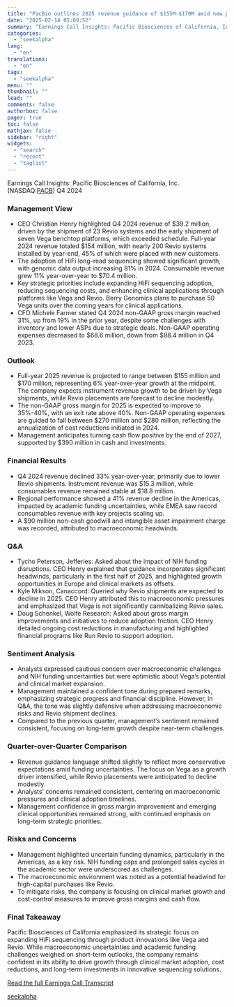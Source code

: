 ```yaml
---
title: "PacBio outlines 2025 revenue guidance of $155M-$170M amid new product launches"
date: "2025-02-14 05:09:52"
summary: "Earnings Call Insights: Pacific Biosciences of California, Inc. (NASDAQ:PACB) Q4 2024 Management View CEO Christian Henry highlighted Q4 2024 revenue of $39.2 million, driven by the shipment of 23 Revio systems and the early shipment of seven Vega benchtop platforms, which exceeded schedule. Full-year 2024 revenue totaled $154 million, with..."
categories:
  - "seekalpha"
lang:
  - "en"
translations:
  - "en"
tags:
  - "seekalpha"
menu: ""
thumbnail: ""
lead: ""
comments: false
authorbox: false
pager: true
toc: false
mathjax: false
sidebar: "right"
widgets:
  - "search"
  - "recent"
  - "taglist"
---
```


Earnings Call Insights: Pacific Biosciences of California, Inc. (NASDAQ:[PACB](https://seekingalpha.com/symbol/PACB "Pacific Biosciences of California, Inc.")) Q4 2024

### Management View

* CEO Christian Henry highlighted Q4 2024 revenue of $39.2 million, driven by the shipment of 23 Revio systems and the early shipment of seven Vega benchtop platforms, which exceeded schedule. Full-year 2024 revenue totaled $154 million, with nearly 200 Revio systems installed by year-end, 45% of which were placed with new customers.
* The adoption of HiFi long-read sequencing showed significant growth, with genomic data output increasing 81% in 2024. Consumable revenue grew 11% year-over-year to $70.4 million.
* Key strategic priorities include expanding HiFi sequencing adoption, reducing sequencing costs, and enhancing clinical applications through platforms like Vega and Revio. Berry Genomics plans to purchase 50 Vega units over the coming years for clinical applications.
* CFO Michele Farmer stated Q4 2024 non-GAAP gross margin reached 31%, up from 19% in the prior year, despite some challenges with inventory and lower ASPs due to strategic deals. Non-GAAP operating expenses decreased to $68.6 million, down from $88.4 million in Q4 2023.

### Outlook

* Full-year 2025 revenue is projected to range between $155 million and $170 million, representing 6% year-over-year growth at the midpoint. The company expects instrument revenue growth to be driven by Vega shipments, while Revio placements are forecast to decline modestly.
* The non-GAAP gross margin for 2025 is expected to improve to 35%-40%, with an exit rate above 40%. Non-GAAP operating expenses are guided to fall between $270 million and $280 million, reflecting the annualization of cost reductions initiated in 2024.
* Management anticipates turning cash flow positive by the end of 2027, supported by $390 million in cash and investments.

### Financial Results

* Q4 2024 revenue declined 33% year-over-year, primarily due to lower Revio shipments. Instrument revenue was $15.3 million, while consumables revenue remained stable at $18.8 million.
* Regional performance showed a 41% revenue decline in the Americas, impacted by academic funding uncertainties, while EMEA saw record consumables revenue with key projects scaling up.
* A $90 million non-cash goodwill and intangible asset impairment charge was recorded, attributed to macroeconomic headwinds.

### Q&A

* Tycho Peterson, Jefferies: Asked about the impact of NIH funding disruptions. CEO Henry explained that guidance incorporates significant headwinds, particularly in the first half of 2025, and highlighted growth opportunities in Europe and clinical markets as offsets.
* Kyle Mikson, Canaccord: Queried why Revio shipments are expected to decline in 2025. CEO Henry attributed this to macroeconomic pressures and emphasized that Vega is not significantly cannibalizing Revio sales.
* Doug Schenkel, Wolfe Research: Asked about gross margin improvements and initiatives to reduce adoption friction. CEO Henry detailed ongoing cost reductions in manufacturing and highlighted financial programs like Run Revio to support adoption.

### Sentiment Analysis

* Analysts expressed cautious concern over macroeconomic challenges and NIH funding uncertainties but were optimistic about Vega’s potential and clinical market expansion.
* Management maintained a confident tone during prepared remarks, emphasizing strategic progress and financial discipline. However, in Q&A, the tone was slightly defensive when addressing macroeconomic risks and Revio shipment declines.
* Compared to the previous quarter, management’s sentiment remained consistent, focusing on long-term growth despite near-term challenges.

### Quarter-over-Quarter Comparison

* Revenue guidance language shifted slightly to reflect more conservative expectations amid funding uncertainties. The focus on Vega as a growth driver intensified, while Revio placements were anticipated to decline modestly.
* Analysts’ concerns remained consistent, centering on macroeconomic pressures and clinical adoption timelines.
* Management confidence in gross margin improvement and emerging clinical opportunities remained strong, with continued emphasis on long-term strategic priorities.

### Risks and Concerns

* Management highlighted uncertain funding dynamics, particularly in the Americas, as a key risk. NIH funding caps and prolonged sales cycles in the academic sector were underscored as challenges.
* The macroeconomic environment was noted as a potential headwind for high-capital purchases like Revio.
* To mitigate risks, the company is focusing on clinical market growth and cost-control measures to improve gross margins and cash flow.

### Final Takeaway

Pacific Biosciences of California emphasized its strategic focus on expanding HiFi sequencing through product innovations like Vega and Revio. While macroeconomic uncertainties and academic funding challenges weighed on short-term outlooks, the company remains confident in its ability to drive growth through clinical market adoption, cost reductions, and long-term investments in innovative sequencing solutions.

[Read the full Earnings Call Transcript](https://seekingalpha.com/symbol/PACB/earnings/transcripts)

[seekalpha](https://seekingalpha.com/news/4408329-pacbio-outlines-2025-revenue-guidance-of-155m-170m-amid-new-product-launches)
